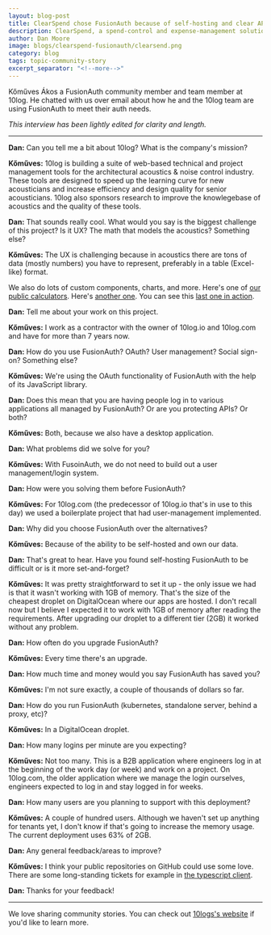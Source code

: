 ```yaml
---
layout: blog-post
title: ClearSpend chose FusionAuth because of self-hosting and clear APIs
description: ClearSpend, a spend-control and expense-management solution, uses FusionAuth for all their user management needs.
author: Dan Moore
image: blogs/clearspend-fusionauth/clearsend.png
category: blog
tags: topic-community-story 
excerpt_separator: "<!--more-->"
---
```


Kőműves Ákos a FusionAuth community member and team member at 10log. He chatted with us over email about how he and the 10log team are using FusionAuth to meet their auth needs. 

<!--more-->

*This interview has been lightly edited for clarity and length.*

-------

**Dan:** Can you tell me a bit about 10log? What is the company's mission?

**Kőműves:** 10log is building a suite of web-based technical and project management tools for the architectural acoustics & noise control industry. These tools are designed to speed up the learning curve for new acousticians and increase efficiency and design quality for senior acousticians. 10log also sponsors research to improve the knowlegebase of acoustics and the quality of these tools.

**Dan:** That sounds really cool. What would you say is the biggest challenge of this project? Is it UX? The math that models the acoustics? Something else?

**Kőműves:** The UX is challenging because in acoustics there are tons of data (mostly numbers) you have to represent, preferably in a table (Excel-like) format.

We also do lots of custom components, charts, and more. Here's one of [our public calculators](https://www.10log.com/public/rt). Here's [another one](https://www.10log.com/public/raytracer). You can see this [last one in action](https://www.youtube.com/watch?v=cBA91hA2NEw).


**Dan:** Tell me about your work on this project.

**Kőműves:** I work as a contractor with the owner of 10log.io and 10log.com and have for more than 7 years now.

**Dan:** How do you use FusionAuth? OAuth? User management? Social sign-on? Something else?

**Kőműves:**  We're using the OAuth functionality of FusionAuth with the help of its JavaScript library.

**Dan:** Does this mean that you are having people log in to various applications all managed by FusionAuth? Or are you protecting APIs? Or both? 

**Kőműves:** Both, because we also have a desktop application.

**Dan:** What problems did we solve for you?

**Kőműves:** With FusoinAuth, we do not need to build out a user management/login system. 

**Dan:** How were you solving them before FusionAuth?

**Kőműves:** For 10log.com (the predecessor of 10log.io that's in use to this day) we used a boilerplate project that had user-management implemented. 

**Dan:** Why did you choose FusionAuth over the alternatives?

**Kőműves:** Because of the ability to be self-hosted and own our data.

**Dan:** That's great to hear. Have you found self-hosting FusionAuth to be difficult or is it more set-and-forget?

**Kőműves:** It was pretty straightforward to set it up - the only issue we had is that it wasn't working with 1GB of memory. That's the size of the cheapest droplet on DigitalOcean where our apps are hosted.
I don't recall now but I believe I expected it to work with 1GB of memory after reading the requirements. After upgrading our droplet to a different tier (2GB) it worked without any problem. 

**Dan:** How often do you upgrade FusionAuth?

**Kőműves:** Every time there's an upgrade. 

**Dan:** How much time and money would you say FusionAuth has saved you?

**Kőműves:** I'm not sure exactly, a couple of thousands of dollars so far.

**Dan:** How do you run FusionAuth (kubernetes, standalone server, behind a proxy, etc)?

**Kőműves:** In a DigitalOcean droplet.

**Dan:** How many logins per minute are you expecting?

**Kőműves:** Not too many. This is a B2B application where engineers log in at the beginning of the work day (or week) and work on a project. On 10log.com, the older application where we manage the login ourselves, engineers expected to log in and stay logged in for weeks.

**Dan:** How many users are you planning to support with this deployment?

**Kőműves:** A couple of hundred users. Although we haven't set up anything for tenants yet, I don't know if that's going to increase the memory usage. The current deployment uses 63% of 2GB.

**Dan:** Any general feedback/areas to improve?

**Kőműves:** I think your public repositories on GitHub could use some love. There are some long-standing tickets for example in [the typescript client](https://github.com/FusionAuth/fusionauth-typescript-client).

**Dan:** Thanks for your feedback!

-------

We love sharing community stories. You can check out [10logs's website](https://10log.io/) if you'd like to learn more. 
